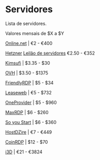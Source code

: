 Servidores
==========

Lista de servidores.

Valores mensais de $X a $Y

[Online.net](https://www.online.net/en) | €2 - €400

[Hetzner](https://www.hetzner.com/)
[Leilão de servidores](https://robot.your-server.de/order/market)
€2.50 - €352

[Kimsufi](https://www.kimsufi.com/us/en/) | $3.35 - $30


[OVH](https://www.ovh.com/world/) | $3.50 - $1375

[FriendlyRDP](http://friendlyrdp.com/) | $5 - $34

[Leaseweb](https://www.leaseweb.com/) | €5 - $732

[OneProvider](https://oneprovider.com/) | $5 - $960

[MaxRDP](https://www.maxrdp.com/) | $6 - $260

[So you Start](https://www.soyoustart.com/us/) | $6 - $360

[HostDZire](https://hostdzire.com/) | €7 - €449

[CoinRDP](http://www.coinrdp.com/) | $12 - $70

[i3D](https://www.i3d.net/) | €21 - €3824